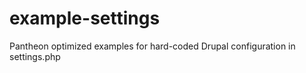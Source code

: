 example-settings
================

Pantheon optimized examples for hard-coded Drupal configuration in settings.php
